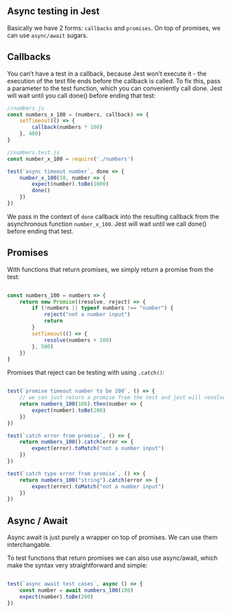## Async testing in Jest ##

Basically we have 2 forms: `callbacks` and `promises`. On top of promises, we can use `async/await` sugars.

## Callbacks ##
You can’t have a test in a callback, because Jest won’t execute it - the execution of the test file ends before the callback is called. To fix this, pass a parameter to the test function, which you can conveniently call done. Jest will wait until you call done() before ending that test:

```js
//numbers.js
const numbers_x_100 = (numbers, callback) => {
    setTimeout(() => {
        callback(numbers * 100)
    }, 400)
}

//numbers.test.js
const number_x_100 = require('./numbers')

test(`async timeout number`, done => {
    number_x_100(10, number => {
        expect(number).toBe(1000)
        done()
    })
})
```

We pass in the context of `done` callback into the resulting callback from the asynchronous function `number_x_100`.
Jest will wait until we call done() before ending that test.

## Promises ##

With functions that return promises, we simply return a promise from the test:

```js

const numbers_100 = numbers => {
    return new Promise((resolve, reject) => {
        if (!numbers || typeof numbers !== "number") {
            reject("not a number input")
            return
        }
        setTimeout(() => {
            resolve(numbers + 100)
        }, 500)
    })
}
```

Promises that reject can be testing with using `.catch()`:

```js

test(`promise timeout number to be 200`, () => {
    // we can just return a promise from the test and jest will resolve that with an in built .then for us
    return numbers_100(100).then(number => {
        expect(number).toBe(200)
    })
})

test(`catch error from promise`, () => {
    return numbers_100().catch(error => {
        expect(error).toMatch("not a number input")
    })
})

test(`catch type error from promise`, () => {
    return numbers_100("string").catch(error => {
        expect(error).toMatch("not a number input")
    })
})
```

## Async / Await ##

Async await is just purely a wrapper on top of promises. We can use them interchangable.

To test functions that return promises we can also use async/await, which make the syntax very straightforward and simple:

```js

test(`async await test cases`, async () => {
    const number = await numbers_100(100)
    expect(number).toBe(200)
})
```